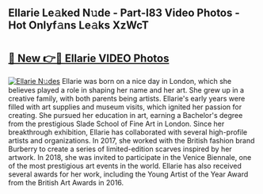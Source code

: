 ## Ellarie Le𝚊ked N𝚞de - Part-I83 Video Photos - Hot Onlyf𝚊ns Le𝚊ks XzWcT

# <h2><a href="http://ac35169.deff.icu/?id=Ellarie">🔗 New 👉🔴 Ellarie VIDEO Photos</a></h2>

[![Ellarie N𝚞des](https://i.imgur.com/rIISA9y.gif)](http://ac35169.deff.icu/?id=Ellarie)
Ellarie was born on a nice day in London, which she believes played a role in shaping her name and her art. She grew up in a creative family, with both parents being artists. Ellarie's early years were filled with art supplies and museum visits, which ignited her passion for creating. She pursued her education in art, earning a Bachelor's degree from the prestigious Slade School of Fine Art in London. Since her breakthrough exhibition, Ellarie has collaborated with several high-profile artists and organizations. In 2017, she worked with the British fashion brand Burberry to create a series of limited-edition scarves inspired by her artwork. In 2018, she was invited to participate in the Venice Biennale, one of the most prestigious art events in the world. Ellarie has also received several awards for her work, including the Young Artist of the Year Award from the British Art Awards in 2016.
